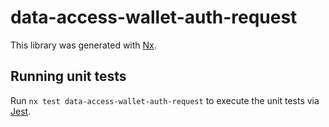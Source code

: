 # data-access-wallet-auth-request

This library was generated with [Nx](https://nx.dev).

## Running unit tests

Run `nx test data-access-wallet-auth-request` to execute the unit tests via [Jest](https://jestjs.io).
